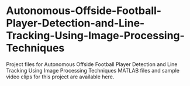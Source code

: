 # Autonomous-Offside-Football-Player-Detection-and-Line-Tracking-Using-Image-Processing-Techniques
Project files for Autonomous Offside Football Player Detection and Line Tracking Using Image Processing Techniques
MATLAB files and sample video clips for this project are available here.
